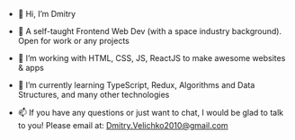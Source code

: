 - 👋 Hi, I’m Dmitry 

- 👀 A self-taught Frontend Web Dev (with a space industry background). Open for work or any projects

- 💞️ I’m working with HTML, CSS, JS, ReactJS to make awesome websites & apps

- 🌱 I’m currently learning TypeScript, Redux, Algorithms and Data Structures, and many other technologies

- 📫 If you have any questions or just want to chat, I would be glad to talk to you! Please email at: Dmitry.Velichko2010@gmail.com 
